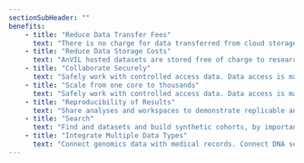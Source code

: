 ```yaml
---
sectionSubHeader: ""
benefits:
    - title: "Reduce Data Transfer Fees"
      text: "There is no charge for data transferred from cloud storage to cloud compute within the same region."
    - title: "Reduce Data Storage Costs"
      text: "AnVIL hosted datasets are stored free of charge to researchers."
    - title: "Collaborate Securely"
      text: "Safely work with controlled access data. Data access is managed by dbGaP telemetry files and consortia access controls."
    - title: "Scale from one core to thousands"
      text: "Safely work with controlled access data. Data access is managed by dbGaP telemetry files and consortia access controls."
    - title: "Reproducibility of Results"
      text: "Share analyses and workspaces to demonstrate replicable and repeatable science."
    - title: "Search"
      text: "Find and datasets and build synthetic cohorts, by important facets."
    - title: "Integrate Multiple Data Types"
      text: "Connect genomics data with medical records. Connect DNA seq with RNA."
---
```

